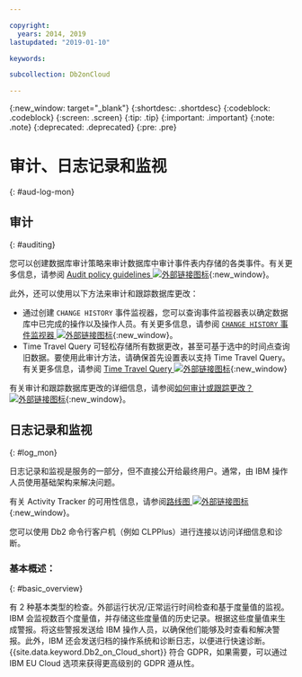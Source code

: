 ```yaml
---

copyright:
  years: 2014, 2019
lastupdated: "2019-01-10"

keywords: 

subcollection: Db2onCloud

---
```


<!-- Attribute definitions --> 
{:new_window: target="_blank"}
{:shortdesc: .shortdesc}
{:codeblock: .codeblock}
{:screen: .screen}
{:tip: .tip}
{:important: .important}
{:note: .note}
{:deprecated: .deprecated}
{:pre: .pre}

# 审计、日志记录和监视
{: #aud-log-mon}

## 审计
{: #auditing}

您可以创建数据库审计策略来审计数据库中审计事件表内存储的各类事件。有关更多信息，请参阅 [Audit policy guidelines ![外部链接图标](../../icons/launch-glyph.svg "外部链接图标")](https://www.ibm.com/support/knowledgecenter/SSFMBX/com.ibm.swg.im.dashdb.security.doc/doc/audit_policy_guidelines.html){:new_window}。

此外，还可以使用以下方法来审计和跟踪数据库更改：
* 通过创建 `CHANGE HISTORY` 事件监视器，您可以查询事件监视器表以确定数据库中已完成的操作以及操作人员。有关更多信息，请参阅 [`CHANGE HISTORY` 事件监视器 ![外部链接图标](../../icons/launch-glyph.svg "外部链接图标")](https://www.ibm.com/support/knowledgecenter/en/SSEPGG_11.1.0/com.ibm.db2.luw.sql.ref.doc/doc/r0059363.html){:new_window}。
* Time Travel Query 可轻松存储所有数据更改，甚至可基于选中的时间点查询旧数据。要使用此审计方法，请确保首先设置表以支持 Time Travel Query。有关更多信息，请参阅 [Time Travel Query ![外部链接图标](../../icons/launch-glyph.svg "外部链接图标")](https://developer.ibm.com/answers/questions/426878/how-do-i-use-time-travel-query-in-db2-or-db2-on-cl/){:new_window}

有关审计和跟踪数据库更改的详细信息，请参阅[如何审计或跟踪更改？![外部链接图标](../../icons/launch-glyph.svg "外部链接图标")](https://developer.ibm.com/answers/questions/427780/how-can-i-audit-or-track-changes-dropped-tables-to.html){:new_window}。

## 日志记录和监视
{: #log_mon}

日志记录和监视是服务的一部分，但不直接公开给最终用户。通常，由 IBM 操作人员使用基础架构来解决问题。  

有关 Activity Tracker 的可用性信息，请参阅[路线图 ![外部链接图标](../../icons/launch-glyph.svg "外部链接图标")](https://ibm.biz/db2oncloud-roadmap){:new_window}。

您可以使用 Db2 命令行客户机（例如 CLPPlus）进行连接以访问详细信息和诊断。

### 基本概述：
{: #basic_overview}

有 2 种基本类型的检查。外部运行状况/正常运行时间检查和基于度量值的监视。IBM 会监视数百个度量值，并存储这些度量值的历史记录。根据这些度量值来生成警报。将这些警报发送给 IBM 操作人员，以确保他们能够及时查看和解决警报。此外，IBM 还会发送归档的操作系统和诊断日志，以便进行快速诊断。{{site.data.keyword.Db2_on_Cloud_short}} 符合 GDPR，如果需要，可以通过 IBM EU Cloud 选项来获得更高级别的 GDPR 遵从性。


